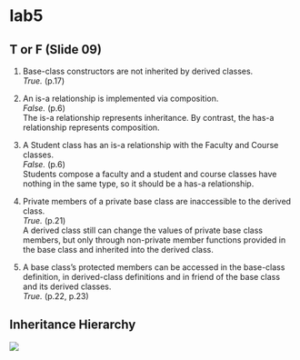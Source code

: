 # lab5

## T or F (Slide 09)
1. Base-class constructors are not inherited by derived classes.<br/>
*True.* (p.17)

2. An is-a relationship is implemented via composition.<br/>
*False.* (p.6)<br/>
The is-a relationship represents inheritance. By contrast, the has-a relationship represents composition.

3. A Student class has an is-a relationship with the Faculty and  Course classes.<br/>
*False.* (p.6)<br/>
Students compose a faculty and a student and course classes have nothing in the same type, so it should be a has-a relationship.

4. Private members of a private base class are inaccessible to the derived class.<br/>
*True.* (p.21)<br/>
A derived class still can change the values of private base class members, but only through non-private member functions provided in the base class and inherited into the derived class.

5. A base class’s protected members can be accessed in the base-class definition, in derived-class definitions and in friend of the base class and its derived classes.<br/>
*True.* (p.22, p.23)


## Inheritance Hierarchy
![](https://i.imgur.com/EXBZ9cE.jpg)
